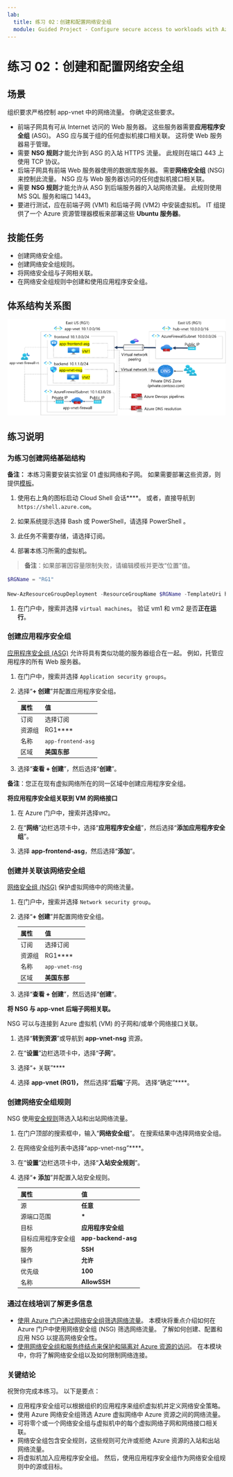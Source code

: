 ```yaml
---
lab:
  title: 练习 02：创建和配置网络安全组
  module: Guided Project - Configure secure access to workloads with Azure virtual networking services
---
```


# 练习 02：创建和配置网络安全组

## 场景

组织要求严格控制 app-vnet 中的网络流量。 你确定这些要求。
+ 前端子网具有可从 Internet 访问的 Web 服务器。 这些服务器需要**应用程序安全组** (ASG)。 ASG 应与属于组的任何虚拟机接口相关联。 这将使 Web 服务器易于管理。 
+ 需要 **NSG 规则**才能允许到 ASG 的入站 HTTPS 流量。 此规则在端口 443 上使用 TCP 协议。 
+ 后端子网具有前端 Web 服务器使用的数据库服务器。 需要**网络安全组** (NSG) 来控制此流量。 NSG 应与 Web 服务器访问的任何虚拟机接口相关联。 
+ 需要 **NSG 规则**才能允许从 ASG 到后端服务器的入站网络流量。  此规则使用 MS SQL 服务和端口 1443。 
+ 要进行测试，应在前端子网 (VM1) 和后端子网 (VM2) 中安装虚拟机。  IT 组提供了一个 Azure 资源管理器模板来部署这些 **Ubuntu 服务器**。 

## 技能任务

+ 创建网络安全组。
+ 创建网络安全组规则。
+ 将网络安全组与子网相关联。
+ 在网络安全组规则中创建和使用应用程序安全组。

## 体系结构关系图

![显示关联到虚拟网络的一个 ASG 和 NSG 的示意图。](../Media/task-2.png)




## 练习说明

### 为练习创建网络基础结构

**备注：** 本练习需要安装实验室 01 虚拟网络和子网。 如果需要部署这些资源，则提供[模板](https://github.com/MicrosoftLearning/Configure-secure-access-to-workloads-with-Azure-virtual-networking-services/blob/main/Allfiles/Labs/All-Labs/create-vnet-subnets-template.json)。

1. 使用右上角的图标启动 Cloud Shell 会话****。 或者，直接导航到 `https://shell.azure.com`。

1. 如果系统提示选择 Bash 或 PowerShell，请选择 PowerShell  。

1. 此任务不需要存储，请选择订阅。 

1. 部署本练习所需的虚拟机。

>**备注**：如果部署因容量限制失败，请编辑模板并更改“位置”值。 

   ```powershell
   $RGName = "RG1"
   
   New-AzResourceGroupDeployment -ResourceGroupName $RGName -TemplateUri https://raw.githubusercontent.com/MicrosoftLearning/Configure-secure-access-to-workloads-with-Azure-virtual-networking-services/main/Instructions/Labs/azuredeploy.json
   ```
  
1. 在门户中，搜索并选择 `virtual machines`。 验证 vm1 和 vm2 是否**正在运行**。

### 创建应用程序安全组

[应用程序安全组 (ASG)](https://learn.microsoft.com/azure/virtual-network/application-security-groups) 允许将具有类似功能的服务器组合在一起。 例如，托管应用程序的所有 Web 服务器。 

1. 在门户中，搜索并选择 `Application security groups`。
   
1. 选择“**+ 创建**”并配置应用程序安全组。 

    | 属性       | 值                        |
    | :------------- | :--------------------------- |
    | 订阅   | 选择订阅 |
    | 资源组 | RG1****                      |
    | 名称           | `app-frontend-asg`          |
    | 区域         | **美国东部**                  |

1. 选择“**查看 + 创建**”，然后选择“**创建**”。

**备注**：您正在现有虚拟网络所在的同一区域中创建应用程序安全组。

**将应用程序安全组关联到 VM 的网络接口**

1. 在 Azure 门户中，搜索并选择`VM2`。

1. 在“**网络**”边栏选项卡中，选择“**应用程序安全组**”，然后选择“**添加应用程序安全组**”。

1. 选择 **app-frontend-asg**，然后选择“**添加**”。
   
### 创建并关联该网络安全组

[网络安全组 (NSG)](https://learn.microsoft.com/azure/virtual-network/network-security-groups-overview) 保护虚拟网络中的网络流量。 

1. 在门户中，搜索并选择 `Network security group`。

1. 选择“**+ 创建**”并配置网络安全组。 

    | 属性       | 值                        |
    | :------------- | :--------------------------- |
    | 订阅   | 选择订阅 |
    | 资源组 | RG1****                      |
    | 名称           | `app-vnet-nsg`            |
    | 区域         | **美国东部**                  |

1. 选择“**查看 + 创建**”，然后选择“**创建**”。

**将 NSG 与 app-vnet 后端子网相关联。**

NSG 可以与连接到 Azure 虚拟机 (VM) 的子网和/或单个网络接口关联。 

1. 选择“**转到资源**”或导航到 **app-vnet-nsg** 资源。

1. 在“**设置**”边栏选项卡中，选择“**子网**”。

1. 选择“+ 关联”****

1. 选择 **app-vnet (RG1)，** 然后选择“**后端**”子网。 选择“确定”****。

### 创建网络安全组规则

NSG 使用[安全规则](https://learn.microsoft.com/azure/virtual-network/network-security-group-how-it-works)筛选入站和出站网络流量。 

1. 在门户顶部的搜索框中，输入“**网络安全组**”。 在搜索结果中选择网络安全组。

1. 在网络安全组列表中选择“app-vnet-nsg”****。

1. 在“**设置**”边栏选项卡中，选择“**入站安全规则**”。

1. 选择“**+ 添加**”并配置入站安全规则。 

    | 属性                               | 值                          |
    | :------------------------------------- | :----------------------------- |
    | 源                                 | **任意**                        |
    | 源端口范围                     | **\***                         |
    | 目标                            | **应用程序安全组** |
    | 目标应用程序安全组 | **app-backend-asg**            |
    | 服务                                | **SSH**                        |
    | 操作                                 | **允许**                      |
    | 优先级                               | **100**                        |
    | 名称                                   | **AllowSSH**                   |


### 通过在线培训了解更多信息

+ [使用 Azure 门户通过网络安全组筛选网络流量](https://learn.microsoft.com/training/modules/filter-network-traffic-network-security-group-using-azure-portal/)。 本模块将重点介绍如何在 Azure 门户中使用网络安全组 (NSG) 筛选网络流量。 了解如何创建、配置和应用 NSG 以提高网络安全性。
+ [使用网络安全组和服务终结点来保护和隔离对 Azure 资源的访问](https://learn.microsoft.com/training/modules/secure-and-isolate-with-nsg-and-service-endpoints/)。 在本模块中，你将了解网络安全组以及如何限制网络连接。 

### 关键结论

祝贺你完成本练习。 以下是要点：

+ 应用程序安全组可以根据组织的应用程序来组织虚拟机并定义网络安全策略。
+ 使用 Azure 网络安全组筛选 Azure 虚拟网络中 Azure 资源之间的网络流量。
+ 可将零个或一个网络安全组与虚拟机中的每个虚拟网络子网和网络接口相关联。 
+ 网络安全组包含安全规则，这些规则可允许或拒绝 Azure 资源的入站和出站网络流量。
+ 将虚拟机加入应用程序安全组。 然后，使用应用程序安全组作为网络安全组规则中的源或目标。



